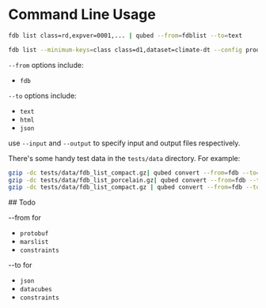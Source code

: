 # Command Line Usage

```bash
fdb list class=rd,expver=0001,... | qubed --from=fdblist --to=text

fdb list --minimum-keys=class class=d1,dataset=climate-dt --config prod_remoteFDB.yaml  | qubed convert --from=fdb --to=text

```

`--from` options include:
* `fdb`

`--to` options include:
* `text`
* `html`
* `json`

use `--input` and `--output` to specify input and output files respectively.


There's some handy test data in the `tests/data` directory. For example:
```bash
gzip -dc tests/data/fdb_list_compact.gz| qubed convert --from=fdb --to=text --output=qube.txt
gzip -dc tests/data/fdb_list_porcelain.gz| qubed convert --from=fdb --to=json --output=qube.json
gzip -dc tests/data/fdb_list_compact.gz | qubed convert --from=fdb --to=html --output=qube.html
```

## Todo

--from for
* `protobuf`
* `marslist`
* `constraints`

--to for
* `json`
* `datacubes`
* `constraints`
